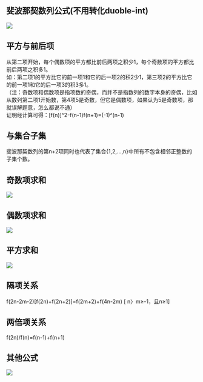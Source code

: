 ## 斐波那契数列公式(不用转化duoble-int)  
![](https://gss0.bdstatic.com/-4o3dSag_xI4khGkpoWK1HF6hhy/baike/s%3D245/sign=456a7a09b61bb0518b24b42c037ada77/503d269759ee3d6db9e6f1e046166d224f4adefd.jpg)
## 平方与前后项  
从第二项开始，每个偶数项的平方都比前后两项之积少1，每个奇数项的平方都比前后两项之积多1。  
如：第二项1的平方比它的前一项1和它的后一项2的积2少1，第三项2的平方比它的前一项1和它的后一项3的积3多1。  
（注：奇数项和偶数项是指项数的奇偶，而并不是指数列的数字本身的奇偶，比如从数列第二项1开始数，第4项5是奇数，但它是偶数项，如果认为5是奇数项，那就误解题意，怎么都说不通）  
证明经计算可得：[f(n)]^2-f(n-1)f(n+1)=(-1)^(n-1)  
## 与集合子集  
斐波那契数列的第n+2项同时也代表了集合{1,2,...,n}中所有不包含相邻正整数的子集个数。  
## 奇数项求和  
![](https://gss1.bdstatic.com/9vo3dSag_xI4khGkpoWK1HF6hhy/baike/s%3D273/sign=684eafbad554564ee165e33e80df9cde/fd039245d688d43fa68e025b751ed21b0ef43b77.jpg)  
## 偶数项求和  
![](https://gss3.bdstatic.com/7Po3dSag_xI4khGkpoWK1HF6hhy/baike/s%3D253/sign=fa327b5d59da81cb4ae684c86167d0a4/8b82b9014a90f60324d10fee3112b31bb051ed32.jpg)  
## 平方求和  
![](https://gss2.bdstatic.com/-fo3dSag_xI4khGkpoWK1HF6hhy/baike/s%3D227/sign=5ead1ee5d62a283447a631096cb7c92e/a2cc7cd98d1001e907f51af7ba0e7bec55e79778.jpg)
## 隔项关系  
f(2n-2m-2)[f(2n)+f(2n+2)]=f(2m+2)+f(4n-2m) [ n〉m≥-1，且n≥1]  
## 两倍项关系  
f(2n)/f(n)=f(n-1)+f(n+1)  
## 其他公式  
![](https://gss0.bdstatic.com/94o3dSag_xI4khGkpoWK1HF6hhy/baike/s%3D148/sign=0ebf9b27cc1b9d168ec79e65cbdfb4eb/fc1f4134970a304e5d66a902d3c8a786c8175c85.jpg)  
